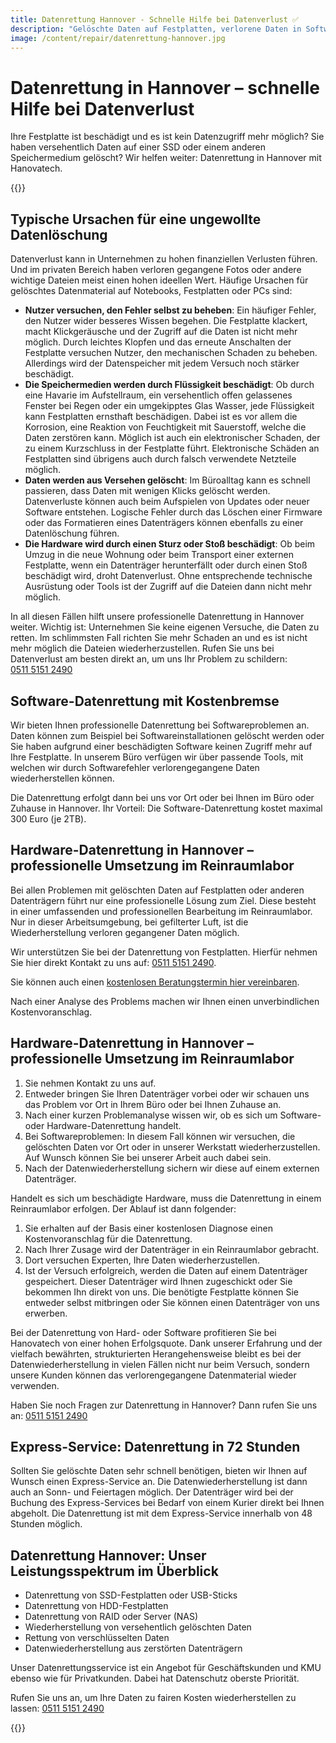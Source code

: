 ```yaml
---
title: Datenrettung Hannover - Schnelle Hilfe bei Datenverlust ✅
description: "Gelöschte Daten auf Festplatten, verlorene Daten in Software. Wir helfen weiter: Datenrettung in Hannover mit Hanovatech ✆ 0511/51512490"
image: /content/repair/datenrettung-hannover.jpg
---
```


# Datenrettung in Hannover – schnelle Hilfe bei Datenverlust

Ihre Festplatte ist beschädigt und es ist kein Datenzugriff mehr möglich? Sie haben versehentlich Daten auf einer SSD oder einem anderen Speichermedium gelöscht? Wir helfen weiter: Datenrettung in Hannover mit Hanovatech.

{{<callToAction-repair formLabel="Datenrettung Formular" formUrl="/repair/kontakt/datenrettung" >}}

## Typische Ursachen für eine ungewollte Datenlöschung
Datenverlust kann in Unternehmen zu hohen finanziellen Verlusten führen. Und im privaten Bereich haben verloren gegangene Fotos oder andere wichtige Dateien meist einen hohen ideellen Wert. Häufige Ursachen für gelöschtes Datenmaterial auf Notebooks, Festplatten oder PCs sind:

- **Nutzer versuchen, den Fehler selbst zu beheben**: Ein häufiger Fehler, den Nutzer wider besseres Wissen begehen. Die Festplatte klackert, macht Klickgeräusche und der Zugriff auf die Daten ist nicht mehr möglich. Durch leichtes Klopfen und das erneute Anschalten der Festplatte versuchen Nutzer, den mechanischen Schaden zu beheben. Allerdings wird der Datenspeicher mit jedem Versuch noch stärker beschädigt.
- **Die Speichermedien werden durch Flüssigkeit beschädigt**: Ob durch eine Havarie im Aufstellraum, ein versehentlich offen gelassenes Fenster bei Regen oder ein umgekipptes Glas Wasser, jede Flüssigkeit kann Festplatten ernsthaft beschädigen. Dabei ist es vor allem die Korrosion, eine Reaktion von Feuchtigkeit mit Sauerstoff, welche die Daten zerstören kann. Möglich ist auch ein elektronischer Schaden, der zu einem Kurzschluss in der Festplatte führt. Elektronische Schäden an Festplatten sind übrigens auch durch falsch verwendete Netzteile möglich.
- **Daten werden aus Versehen gelöscht**: Im Büroalltag kann es schnell passieren, dass Daten mit wenigen Klicks gelöscht werden. Datenverluste können auch beim Aufspielen von Updates oder neuer Software entstehen. Logische Fehler durch das Löschen einer Firmware oder das Formatieren eines Datenträgers können ebenfalls zu einer Datenlöschung führen.
- **Die Hardware wird durch einen Sturz oder Stoß beschädigt**: Ob beim Umzug in die neue Wohnung oder beim Transport einer externen Festplatte, wenn ein Datenträger herunterfällt oder durch einen Stoß beschädigt wird, droht Datenverlust. Ohne entsprechende technische Ausrüstung oder Tools ist der Zugriff auf die Dateien dann nicht mehr möglich.

In all diesen Fällen hilft unsere professionelle Datenrettung in Hannover weiter. Wichtig ist: Unternehmen Sie keine eigenen Versuche, die Daten zu retten. Im schlimmsten Fall richten Sie mehr Schaden an und es ist nicht mehr möglich die Dateien wiederherzustellen. Rufen Sie uns bei Datenverlust am besten direkt an, um uns Ihr Problem zu schildern: [0511&nbsp;5151&nbsp;2490](tel:051151512490)

## Software-Datenrettung mit Kostenbremse
Wir bieten Ihnen professionelle Datenrettung bei Softwareproblemen an. Daten können zum Beispiel bei Softwareinstallationen gelöscht werden oder Sie haben aufgrund einer beschädigten Software keinen Zugriff mehr auf Ihre Festplatte.
In unserem Büro verfügen wir über passende Tools, mit welchen wir durch Softwarefehler verlorengegangene Daten wiederherstellen können.

Die Datenrettung erfolgt dann bei uns vor Ort oder bei Ihnen im Büro oder Zuhause in Hannover.
Ihr Vorteil: Die Software-Datenrettung kostet maximal 300 Euro (je 2TB).

## Hardware-Datenrettung in Hannover – professionelle Umsetzung im Reinraumlabor
Bei allen Problemen mit gelöschten Daten auf Festplatten oder anderen Datenträgern führt nur eine professionelle Lösung zum Ziel. Diese besteht in einer umfassenden und professionellen Bearbeitung im Reinraumlabor. Nur in dieser Arbeitsumgebung, bei gefilterter Luft, ist die Wiederherstellung verloren gegangener Daten möglich.

Wir unterstützen Sie bei der Datenrettung von Festplatten.
Hierfür nehmen Sie hier direkt Kontakt zu uns auf: [0511&nbsp;5151&nbsp;2490](tel:+4951151512490).

Sie können auch einen [kostenlosen Beratungstermin hier vereinbaren](https://calendly.com/hanovatech/30min).

Nach einer Analyse des Problems machen wir Ihnen einen unverbindlichen Kostenvoranschlag.

## Hardware-Datenrettung in Hannover – professionelle Umsetzung im Reinraumlabor
1. Sie nehmen Kontakt zu uns auf.
2. Entweder bringen Sie Ihren Datenträger vorbei oder wir schauen uns das Problem vor Ort in Ihrem Büro oder bei Ihnen Zuhause an.
3. Nach einer kurzen Problemanalyse wissen wir, ob es sich um Software- oder Hardware-Datenrettung handelt.
4. Bei Softwareproblemen: In diesem Fall können wir versuchen, die gelöschten Daten vor Ort oder in unserer Werkstatt wiederherzustellen. Auf Wunsch können Sie bei unserer Arbeit auch dabei sein.
5. Nach der Datenwiederherstellung sichern wir diese auf einem externen Datenträger.

Handelt es sich um beschädigte Hardware, muss die Datenrettung in einem Reinraumlabor erfolgen. Der Ablauf ist dann folgender:

1. Sie erhalten auf der Basis einer kostenlosen Diagnose einen Kostenvoranschlag für die Datenrettung.
2. Nach Ihrer Zusage wird der Datenträger in ein Reinraumlabor gebracht.
3. Dort versuchen Experten, Ihre Daten wiederherzustellen.
4. Ist der Versuch erfolgreich, werden die Daten auf einem Datenträger gespeichert. Dieser Datenträger wird Ihnen zugeschickt oder Sie bekommen Ihn direkt von uns. Die benötigte Festplatte können Sie entweder selbst mitbringen oder Sie können einen Datenträger von uns erwerben.

Bei der Datenrettung von Hard- oder Software profitieren Sie bei Hanovatech von einer hohen Erfolgsquote. Dank unserer Erfahrung und der vielfach bewährten, strukturierten Herangehensweise bleibt es bei der Datenwiederherstellung in vielen Fällen nicht nur beim Versuch, sondern unsere Kunden können das verlorengegangene Datenmaterial wieder verwenden.

Haben Sie noch Fragen zur Datenrettung in Hannover? Dann rufen Sie uns an: [0511&nbsp;5151&nbsp;2490](tel:051151512490)

## Express-Service: Datenrettung in 72 Stunden
Sollten Sie gelöschte Daten sehr schnell benötigen, bieten wir Ihnen auf Wunsch einen Express-Service an. Die Datenwiederherstellung ist dann auch an Sonn- und Feiertagen möglich. Der Datenträger wird bei der Buchung des Express-Services bei Bedarf von einem Kurier direkt bei Ihnen abgeholt. Die Datenrettung ist mit dem Express-Service innerhalb von 48 Stunden möglich.

## Datenrettung Hannover: Unser Leistungsspektrum im Überblick
- Datenrettung von SSD-Festplatten oder USB-Sticks
- Datenrettung von HDD-Festplatten
- Datenrettung von RAID oder Server (NAS)
- Wiederherstellung von versehentlich gelöschten Daten
- Rettung von verschlüsselten Daten
- Datenwiederherstellung aus zerstörten Datenträgern

Unser Datenrettungsservice ist ein Angebot für Geschäftskunden und KMU ebenso wie für Privatkunden. Dabei hat Datenschutz oberste Priorität.

Rufen Sie uns an, um Ihre Daten zu fairen Kosten wiederherstellen zu lassen: [0511&nbsp;5151&nbsp;2490](tel:051151512490)

{{<callToAction-repair formLabel="Datenrettung Formular" formUrl="/repair/kontakt/datenrettung" >}}